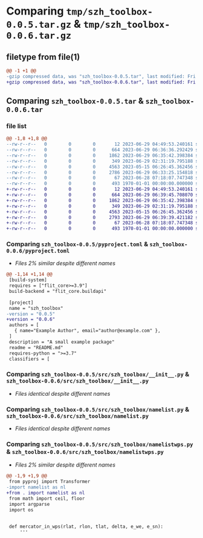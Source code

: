 # Comparing `tmp/szh_toolbox-0.0.5.tar.gz` & `tmp/szh_toolbox-0.0.6.tar.gz`

## filetype from file(1)

```diff
@@ -1 +1 @@
-gzip compressed data, was "szh_toolbox-0.0.5.tar", last modified: Fri Jan  1 00:00:00 2016, max compression
+gzip compressed data, was "szh_toolbox-0.0.6.tar", last modified: Fri Jan  1 00:00:00 2016, max compression
```

## Comparing `szh_toolbox-0.0.5.tar` & `szh_toolbox-0.0.6.tar`

### file list

```diff
@@ -1,8 +1,8 @@
--rw-r--r--   0        0        0       12 2023-06-29 04:49:53.240161 szh_toolbox-0.0.5/README.md
--rw-r--r--   0        0        0      664 2023-06-29 06:36:36.292429 szh_toolbox-0.0.5/pyproject.toml
--rw-r--r--   0        0        0     1862 2023-06-29 06:35:42.398384 szh_toolbox-0.0.5/src/szh_toolbox/__init__.py
--rw-r--r--   0        0        0      349 2023-06-29 02:31:19.795188 szh_toolbox-0.0.5/src/szh_toolbox/commond.py
--rw-r--r--   0        0        0     4563 2023-05-15 06:26:45.362456 szh_toolbox-0.0.5/src/szh_toolbox/namelist.py
--rw-r--r--   0        0        0     2786 2023-06-29 06:33:25.154818 szh_toolbox-0.0.5/src/szh_toolbox/namelistwps.py
--rw-r--r--   0        0        0       67 2023-06-28 07:18:07.747348 szh_toolbox-0.0.5/src/szh_toolbox/test.py
--rw-r--r--   0        0        0      493 1970-01-01 00:00:00.000000 szh_toolbox-0.0.5/PKG-INFO
+-rw-r--r--   0        0        0       12 2023-06-29 04:49:53.240161 szh_toolbox-0.0.6/README.md
+-rw-r--r--   0        0        0      664 2023-06-29 06:39:45.708070 szh_toolbox-0.0.6/pyproject.toml
+-rw-r--r--   0        0        0     1862 2023-06-29 06:35:42.398384 szh_toolbox-0.0.6/src/szh_toolbox/__init__.py
+-rw-r--r--   0        0        0      349 2023-06-29 02:31:19.795188 szh_toolbox-0.0.6/src/szh_toolbox/commond.py
+-rw-r--r--   0        0        0     4563 2023-05-15 06:26:45.362456 szh_toolbox-0.0.6/src/szh_toolbox/namelist.py
+-rw-r--r--   0        0        0     2793 2023-06-29 06:39:39.421182 szh_toolbox-0.0.6/src/szh_toolbox/namelistwps.py
+-rw-r--r--   0        0        0       67 2023-06-28 07:18:07.747348 szh_toolbox-0.0.6/src/szh_toolbox/test.py
+-rw-r--r--   0        0        0      493 1970-01-01 00:00:00.000000 szh_toolbox-0.0.6/PKG-INFO
```

### Comparing `szh_toolbox-0.0.5/pyproject.toml` & `szh_toolbox-0.0.6/pyproject.toml`

 * *Files 2% similar despite different names*

```diff
@@ -1,14 +1,14 @@
 [build-system]
 requires = ["flit_core>=3.9"]
 build-backend = "flit_core.buildapi"
 
 [project]
 name = "szh_toolbox"
-version = "0.0.5"
+version = "0.0.6"
 authors = [
   { name="Example Author", email="author@example.com" },
 ]
 description = "A small example package"
 readme = "README.md"
 requires-python = ">=3.7"
 classifiers = [
```

### Comparing `szh_toolbox-0.0.5/src/szh_toolbox/__init__.py` & `szh_toolbox-0.0.6/src/szh_toolbox/__init__.py`

 * *Files identical despite different names*

### Comparing `szh_toolbox-0.0.5/src/szh_toolbox/namelist.py` & `szh_toolbox-0.0.6/src/szh_toolbox/namelist.py`

 * *Files identical despite different names*

### Comparing `szh_toolbox-0.0.5/src/szh_toolbox/namelistwps.py` & `szh_toolbox-0.0.6/src/szh_toolbox/namelistwps.py`

 * *Files 2% similar despite different names*

```diff
@@ -1,9 +1,9 @@
 from pyproj import Transformer
-import namelist as nl
+from . import namelist as nl
 from math import ceil, floor
 import argparse
 import os
 
 
 def mercator_in_wps(rlat, rlon, tlat, delta, e_we, e_sn):
     '''
```

